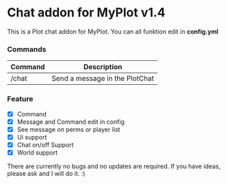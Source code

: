# Chat addon for MyPlot v1.4
This is a Plot chat addon for MyPlot.
You can all funktion edit in **config.yml**

### Commands
|**Command**|**Description**|
|-----------|---------------|
|/chat <message>|Send a message in the PlotChat|

### Feature
- [X] Command
- [X] Message and Command edit in config
- [X] See message on perms or player list
- [X] Ui support
- [X] Chat on/off Support
- [X] World support

There are currently no bugs and no updates are required. If you have ideas, please ask and I will do it. :)
